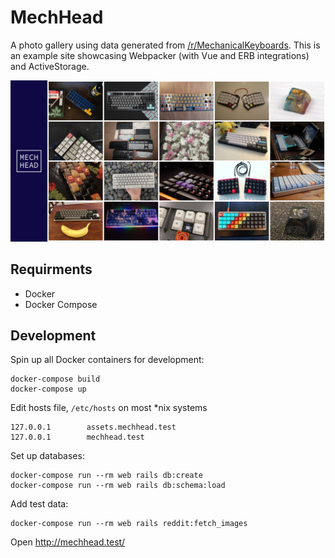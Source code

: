 # MechHead

A photo gallery using data generated from [/r/MechanicalKeyboards](https://www.reddit.com/r/MechanicalKeyboards/). This is an example site showcasing Webpacker (with Vue and ERB integrations) and ActiveStorage.

![MechHead](https://github.com/Illianthe/mechhead/blob/master/public/screenshot.jpg)

## Requirments
- Docker
- Docker Compose


## Development

Spin up all Docker containers for development:

```
docker-compose build
docker-compose up
```

Edit hosts file, `/etc/hosts` on most *nix systems
```
127.0.0.1        assets.mechhead.test
127.0.0.1        mechhead.test
```

Set up databases:
```
docker-compose run --rm web rails db:create
docker-compose run --rm web rails db:schema:load
```

Add test data:

```
docker-compose run --rm web rails reddit:fetch_images
```

Open http://mechhead.test/
